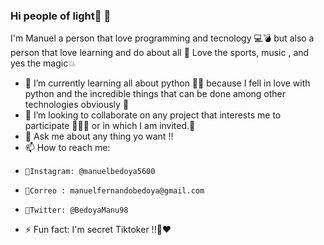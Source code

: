 ### Hi people of light🌟 👋
 I'm Manuel a person that love programming and tecnology 💻💣 but also a person that love learning and do about all 🔋 Love the sports, music , and yes the magic💥
 
 - 🌱 I’m currently learning all about python 🙌🏻 because I fell in love with python and the incredible things that can be done among other technologies obviously 🎯
 - 👯 I’m looking to collaborate on any project that interests me to participate 👨🏼‍💻 or in which I am invited.🚀 
 - 💬 Ask me about any thing yo want !!
 - 📫 How to reach me: 
 -     📌Instagram: @manuelbedoya5600  
 -     📌Correo : manuelfernandobedoya@gmail.com
 -     📌Twitter: @BedoyaManu98
 - ⚡ Fun fact: I'm secret Tiktoker !!🤭❤️

<!--
**ManuBedoya/ManuBedoya** is a ✨ _special_ ✨ repository because its `README.md` (this file) appears on your GitHub profile.

Here are some ideas to get you started:

- 🔭 I’m currently working on ...

- 👯 I’m looking to collaborate on ...
- 🤔 I’m looking for help with ...
- 💬 Ask me about ...
- 📫 How to reach me: ...
- 😄 Pronouns: ...
- ⚡ Fun fact: ...
-->
